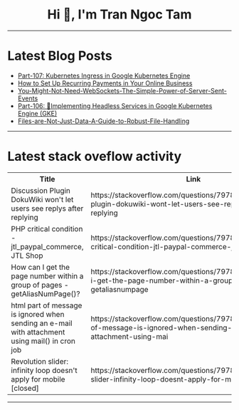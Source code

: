 <h1 align="center">Hi 👋, I'm Tran Ngoc Tam</h1>

---

# Latest Blog Posts 
<!-- BLOG-POST-LIST:START -->
- [Part-107: Kubernetes Ingress in Google Kubernetes Engine](https://dev.to/latchudevops/part-107-kubernetes-ingress-in-google-kubernetes-engine-121f)
- [How to Set Up Recurring Payments in Your Online Business](https://dev.to/flutterwaveeng/how-to-set-up-recurring-payments-in-your-online-business-b6k)
- [You-Might-Not-Need-WebSockets-The-Simple-Power-of-Server-Sent-Events](https://dev.to/member_06022d8b/you-might-not-need-websockets-the-simple-power-of-server-sent-events-1ln4)
- [Part-106: 🚀Implementing Headless Services in Google Kubernetes Engine &lpar;GKE&rpar;](https://dev.to/latchudevops/part-106-implementing-headless-services-in-google-kubernetes-engine-gke-2690)
- [Files-are-Not-Just-Data-A-Guide-to-Robust-File-Handling](https://dev.to/member_f8c307c5/files-are-not-just-data-a-guide-to-robust-file-handling-1o3l)
<!-- BLOG-POST-LIST:END -->

---

# Latest stack oveflow activity
<table>
  <tr><th>Title</th><th>Link</th></tr>
  <!-- STACKOVERFLOW:START --><tr><td>Discussion Plugin DokuWiki won&#39;t let users see replys after replying</td><td>https://stackoverflow.com/questions/79781504/discussion-plugin-dokuwiki-wont-let-users-see-replys-after-replying</td></tr><tr><td>PHP critical condition - jtl_paypal_commerce, JTL Shop</td><td>https://stackoverflow.com/questions/79781431/php-critical-condition-jtl-paypal-commerce-jtl-shop</td></tr><tr><td>How can I get the page number within a group of pages - getAliasNumPage&lpar;&rpar;?</td><td>https://stackoverflow.com/questions/79781426/how-can-i-get-the-page-number-within-a-group-of-pages-getaliasnumpage</td></tr><tr><td>html part of message is ignored when sending an e-mail with attachment using mail&lpar;&rpar; in cron job</td><td>https://stackoverflow.com/questions/79781374/html-part-of-message-is-ignored-when-sending-an-e-mail-with-attachment-using-mai</td></tr><tr><td>Revolution slider: infinity loop doesn&#39;t apply for mobile [closed]</td><td>https://stackoverflow.com/questions/79781143/revolution-slider-infinity-loop-doesnt-apply-for-mobile</td></tr><!-- STACKOVERFLOW:END -->
</table>

---


